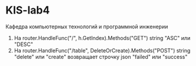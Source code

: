 # KIS-lab4
Кафедра компьютерных технологий и программной инженерии

1. На router.HandleFunc("/", h.GetIndex).Methods("GET")   string "ASC" или "DESC"
2. На router.HandleFunc("/table", DeleteOrCreate).Methods("POST")  string "delete" или "create"
возвращает строчку json "failed" или "success"
